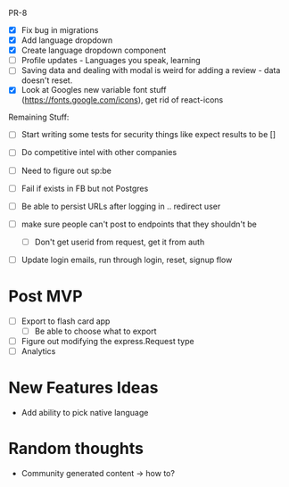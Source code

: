 PR-8

- [x] Fix bug in migrations
- [x] Add language dropdown
- [x] Create language dropdown component
- [ ] Profile updates - Languages you speak, learning
- [ ] Saving data and dealing with modal is weird for adding a review - data doesn't reset. 
- [x] Look at Googles new variable font stuff (https://fonts.google.com/icons), get rid of react-icons

Remaining Stuff:

- [ ] Start writing some tests for security things like expect results to be []
- [ ] Do competitive intel with other companies
- [ ] Need to figure out sp:be

- [ ] Fail if exists in FB but not Postgres
- [ ] Be able to persist URLs after logging in .. redirect user
- [ ] make sure people can't post to endpoints that they shouldn't be
    - [ ] Don't get userid from request, get it from auth
- [ ] Update login emails, run through login, reset, signup flow


# Post MVP
- [ ] Export to flash card app
    - [ ] Be able to choose what to export
- [ ] Figure out modifying the express.Request type
- [ ] Analytics

# New Features Ideas

- Add ability to pick native language


# Random thoughts

- Community generated content -> how to?
